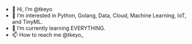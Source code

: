 - 👋 Hi, I’m @tkeyo
- 👀 I’m interested in Python, Golang, Data, Cloud, Machine Learning, IoT, and TinyML.
- 🌱 I’m currently learning EVERYTHING.
- 📫 How to reach me @tkeyo_

<!---
tkeyo/tkeyo is a ✨ special ✨ repository because its `README.md` (this file) appears on your GitHub profile.
You can click the Preview link to take a look at your changes.
--->
